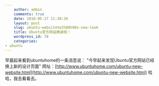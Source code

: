 ```yaml
---
    author: admin
    comments: true
    date: 2010-05-27 11:38:26
    layout: post
    slug: ubuntu-website%e2%80%98s-new-look
    title: Ubuntu官方网站换装啦！
    wordpress_id: 78
    categories:
- ubuntu
---
```


早晨起来看到ubuntuhome的一条消息说： "今早起来发现Ubuntu官方网站已经换上新的设计页面" 网址：[http://www.ubuntuhome.com/ubuntu-new-website.html](http://www.ubuntuhome.com/ubuntu-new-website.html) 哈哈，我去看看去。

